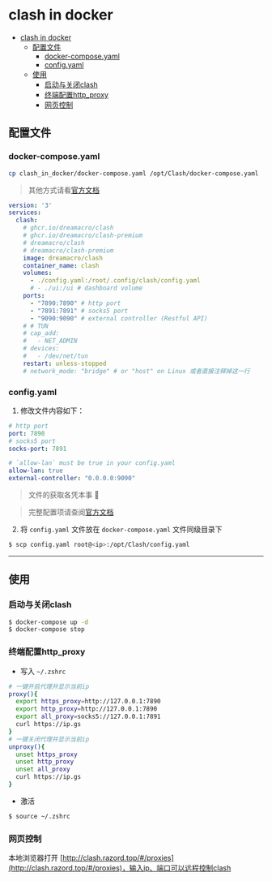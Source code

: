 # clash in docker

- [clash in docker](#clash-in-docker)
  - [配置文件](#配置文件)
    - [docker-compose.yaml](#docker-composeyaml)
    - [config.yaml](#configyaml)
  - [使用](#使用)
    - [启动与关闭clash](#启动与关闭clash)
    - [终端配置http_proxy](#终端配置http_proxy)
    - [网页控制](#网页控制)

## 配置文件

### docker-compose.yaml

```sh
cp clash_in_docker/docker-compose.yaml /opt/Clash/docker-compose.yaml
```

> 其他方式请看[官方文档](https://github.com/Dreamacro/clash/wiki/clash-as-a-daemon#docker)

```yaml
version: '3'
services:
  clash:
    # ghcr.io/dreamacro/clash
    # ghcr.io/dreamacro/clash-premium
    # dreamacro/clash
    # dreamacro/clash-premium
    image: dreamacro/clash
    container_name: clash
    volumes:
      - ./config.yaml:/root/.config/clash/config.yaml
      # - ./ui:/ui # dashboard volume
    ports:
      - "7890:7890" # http port
      - "7891:7891" # socks5 port
      - "9090:9090" # external controller (Restful API)
    # # TUN
    # cap_add:
    #   - NET_ADMIN
    # devices:
    #   - /dev/net/tun
    restart: unless-stopped
    # network_mode: "bridge" # or "host" on Linux 或者直接注释掉这一行
```

### config.yaml

1. 修改文件内容如下：

```yaml
# http port
port: 7890
# socks5 port
socks-port: 7891

# `allow-lan` must be true in your config.yaml
allow-lan: true
external-controller: "0.0.0.0:9090"
```

> 文件的获取各凭本事 🤪

> 完整配置项请查阅[官方文档](https://github.com/Dreamacro/clash/wiki/configuration#introduction)


2. 将 `config.yaml` 文件放在 `docker-compose.yaml` 文件同级目录下

```sh
$ scp config.yaml root@<ip>:/opt/Clash/config.yaml
```
 
--- 

## 使用

### 启动与关闭clash

```sh
$ docker-compose up -d
$ docker-compose stop
```

### 终端配置http_proxy

- 写入 `~/.zshrc`

```sh
# 一键开启代理并显示当前ip
proxy(){
  export https_proxy=http://127.0.0.1:7890
  export http_proxy=http://127.0.0.1:7890
  export all_proxy=socks5://127.0.0.1:7891
  curl https://ip.gs
}
# 一键关闭代理并显示当前ip
unproxy(){
  unset https_proxy
  unset http_proxy
  unset all_proxy
  curl https://ip.gs
}
```

- 激活

```sh
$ source ~/.zshrc
```

### 网页控制

本地浏览器打开 [http://clash.razord.top/#/proxies](http://clash.razord.top/#/proxies)，输入ip、端口可以远程控制clash